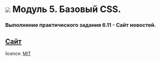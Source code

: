# ![](https://kariselovuo.pro/ksprov1/wp-content/uploads/2018/02/css-logo.png) Модуль 5. Базовый CSS.
### Выполнение практического задания 6.11 - Сайт новостей.

[Сайт](https://boffobos.github.io/6.11_News_site/)
--------
licence: [MIT](./license.md)